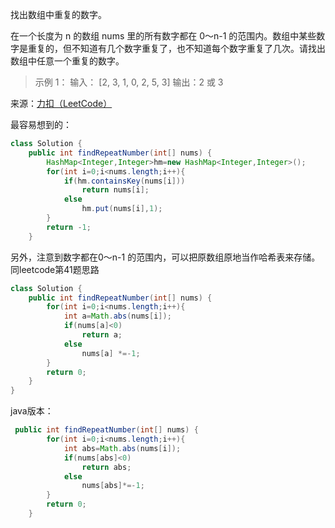 找出数组中重复的数字。


在一个长度为 n 的数组 nums 里的所有数字都在 0～n-1 的范围内。数组中某些数字是重复的，但不知道有几个数字重复了，也不知道每个数字重复了几次。请找出数组中任意一个重复的数字。

>示例 1：
输入：
[2, 3, 1, 0, 2, 5, 3]
输出：2 或 3 

来源：[力扣（LeetCode）](https://leetcode-cn.com/problems/shu-zu-zhong-zhong-fu-de-shu-zi-lcof)

最容易想到的：
```java
class Solution {
    public int findRepeatNumber(int[] nums) {
        HashMap<Integer,Integer>hm=new HashMap<Integer,Integer>();
        for(int i=0;i<nums.length;i++){
            if(hm.containsKey(nums[i]))
                return nums[i];
            else 
                hm.put(nums[i],1);
        }
        return -1;
    }
```

另外，注意到数字都在0～n-1 的范围内，可以把原数组原地当作哈希表来存储。同leetcode第41题思路

```java
class Solution {
    public int findRepeatNumber(int[] nums) {
        for(int i=0;i<nums.length;i++){
            int a=Math.abs(nums[i]);
            if(nums[a]<0)
                return a;
            else 
                nums[a] *=-1;
        }
        return 0;
    }
}
```

java版本：
```java
 public int findRepeatNumber(int[] nums) {
        for(int i=0;i<nums.length;i++){
            int abs=Math.abs(nums[i]);
            if(nums[abs]<0)
                return abs;
            else
                nums[abs]*=-1;
        }
        return 0;
    }
